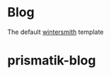 
# Blog

The default [wintersmith](https://github.com/jnordberg/wintersmith) template
# prismatik-blog
